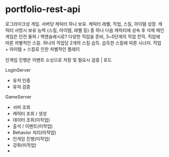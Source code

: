 # portfolio-rest-api
로그라이크성 게임.
서버당 캐릭터 하나 보유.
캐릭터 레벨, 직업, 스킬, 아이템 성장.
캐릭터 사망시 보유 능력 (스킬, 아이템, 레벨 등) 중 하나 다음 캐릭터에 상속 후 삭제
메인 게임은 던전 돌파 / 핵앤슬래시로?
다양한 직업을 준비, 3~5단계의 직업 전직. 직업에 따른 차별적인 스킬. 하나의 직업당 2개의 스킬 습득. 습득한 스킬에 따른 시너지.
직업 + 아이템 + 스킬로 인한 차별적인 플레이

인게임 진행은 이벤트 소싱으로 저장 및 필요시 검증 | 로드


LoginServer
 - 유저 인증
 - 유저 검증

GameServer
 - 서버 조회
 - 캐릭터 조회 / 생성
 - 데이터 조회(미작업)
 - 출석 / 이벤트(미작업)
 - Behavior 처리(미작업)
 - 인게임 진행(미작업)
 - 강화(미작업)
 - 
